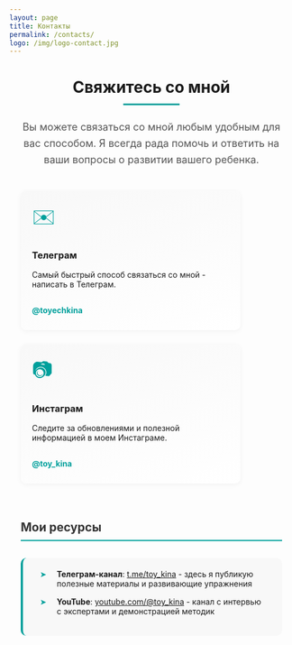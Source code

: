 ```yaml
---
layout: page
title: Контакты
permalink: /contacts/
logo: /img/logo-contact.jpg
---
```


<style>
.contact-container {
  max-width: 800px;
  margin: 0 auto;
  padding: 0 20px;
}

.section-title {
  border-bottom: 2px solid #00a09c;
  padding-bottom: 10px;
  color: #333;
  margin-top: 40px;
}

.contact-cards {
  display: flex;
  flex-wrap: wrap;
  justify-content: space-between;
  margin-top: 30px;
}

.contact-card {
  width: 100%;
  max-width: 350px;
  margin-bottom: 25px;
  padding: 20px;
  background: linear-gradient(160deg, #f8f8f8, #fff);
  border-radius: 10px;
  box-shadow: 0 2px 10px rgba(0, 0, 0, 0.05);
  transition: transform 0.3s ease, box-shadow 0.3s ease;
}

.contact-card:hover {
  transform: translateY(-5px);
  box-shadow: 0 5px 15px rgba(0, 0, 0, 0.1);
}

.contact-icon {
  font-size: 36px;
  color: #00a09c;
  margin-bottom: 15px;
}

.contact-link {
  display: inline-block;
  color: #00a09c;
  font-weight: bold;
  text-decoration: none;
  margin-top: 10px;
  padding: 5px 0;
  border-bottom: 2px solid transparent;
  transition: border-color 0.3s ease;
}

.contact-link:hover {
  border-color: #00a09c;
}

.social-list {
  background-color: #f8f8f8;
  padding: 20px 30px;
  border-radius: 10px;
  border-left: 4px solid #00a09c;
  margin: 30px 0;
}

.social-list li {
  margin-bottom: 15px;
  list-style-type: none;
  position: relative;
  padding-left: 30px;
}

.social-list li:before {
  content: "➤";
  position: absolute;
  left: 0;
  color: #00a09c;
}

.page-title {
  text-align: center;
  position: relative;
  margin-bottom: 40px;
}

.page-title:after {
  content: "";
  position: absolute;
  bottom: -15px;
  left: 50%;
  width: 100px;
  height: 3px;
  background-color: #00a09c;
  transform: translateX(-50%);
}

.contact-description {
  text-align: center;
  max-width: 600px;
  margin: 0 auto 40px auto;
  color: #555;
  font-size: 18px;
  line-height: 1.6;
}

@media (max-width: 768px) {
  .contact-cards {
    justify-content: center;
  }
  
  .contact-card {
    max-width: 100%;
  }
}
</style>

<div class="contact-container">

<h1 class="page-title">Свяжитесь со мной</h1>

<p class="contact-description">Вы можете связаться со мной любым удобным для вас способом. Я всегда рада помочь и ответить на ваши вопросы о развитии вашего ребенка.</p>

<div class="contact-cards">
  <div class="contact-card">
    <div class="contact-icon">✉️</div>
    <h3>Телеграм</h3>
    <p>Самый быстрый способ связаться со мной - написать в Телеграм.</p>
    <a class="contact-link" href="https://t.me/toyechkina" target="_blank">@toyechkina</a>
  </div>
  
  <div class="contact-card">
    <div class="contact-icon">📷</div>
    <h3>Инстаграм</h3>
    <p>Следите за обновлениями и полезной информацией в моем Инстаграме.</p>
    <a class="contact-link" href="https://instagram.com/toy_kina" target="_blank">@toy_kina</a>
  </div>
</div>

<h2 class="section-title">Мои ресурсы</h2>

<ul class="social-list">
  <li>
    <strong>Телеграм-канал</strong>: 
    <a href="https://t.me/toy_kina" target="_blank">t.me/toy_kina</a> - 
    здесь я публикую полезные материалы и развивающие упражнения
  </li>
  <li>
    <strong>YouTube</strong>: 
    <a href="https://www.youtube.com/@toy_kina" target="_blank">youtube.com/@toy_kina</a> - 
    канал с интервью с экспертами и демонстрацией методик
  </li>
</ul>

</div>
